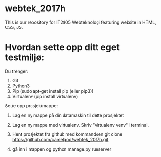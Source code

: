 # webtek_2017h
This is our repository for IT2805 Webteknologi featuring website in HTML, CSS, JS.

# Hvordan sette opp ditt eget testmiljø:

Du trenger:
1. Git
2. Python3
3. Pip (sudo apt-get install pip (eller pip3))
4. Virtualenv (pip install virtualenv)

Sette opp prosjektmappe:
1. Lag en ny mappe på din datamaskin til dette prosjektet
2. Lag en ny mappe med virtualenv. Skriv "virtualenv venv" i terminal.
3. Hent prosjektet fra github med kommandoen git clone https://github.com/camelgod/webtek_2017h.git



3. gå inn i mappen og python manage.py runserver 
